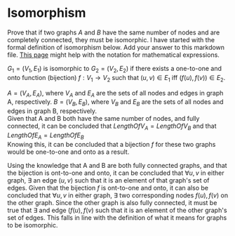 # Isomorphism

Prove that if two graphs $A$ and $B$ have the same number of nodes and are
completely connected, they must be isomorphic. I have started with the formal
definition of isomorphism below. Add your answer to this markdown file. [This
page](https://docs.github.com/en/get-started/writing-on-github/working-with-advanced-formatting/writing-mathematical-expressions)
might help with the notation for mathematical expressions.

$G_1=(V_1 , E_1)$ is isomorphic to $G_2 = (V_2, E_2)$ if there exists a
one-to-one and onto function (bijection) $f: V_1 \rightarrow V_2$ such that $(u,v)
\in E_1$ iff $(f(u),f(v)) \in E_2$.

$A = (V_A , E_A)$, where $V_A$ and $E_A$ are the sets of all nodes and edges in graph A, respectively. $B = (V_B , E_B)$, where $V_B$ and $E_B$ are the sets of all nodes and edges in graph B, respectively.  
Given that A and B both have the same number of nodes, and fully connected, it can be concluded that $LengthOfV_A = LengthOfV_B$ and that $LengthOfE_A = LengthOfE_B$  
Knowing this, it can be concluded that a bijection $f$ for these two graphs would be one-to-one and onto as a result.  

Using the knowledge that A and B are both fully connected graphs, and that the bijection is ont-to-one and onto, it can be concluded that $\forall u,v$ in either graph, $\exists$ an edge $(u,v)$ such that it is an element of that graph's set of edges. Given that the bijection $f$ is ont-to-one and onto, it can also be concluded that $\forall u,v$ in either graph, $\exists$ two corresponding nodes $f(u),f(v)$ on the other graph. Since the other graph is also fully connected, it must be true that $\exists$ and edge $(f(u), f(v)$ such that it is an element of the other graph's set of edges. This falls in line with the definition of what it means for graphs to be isomorphic.
